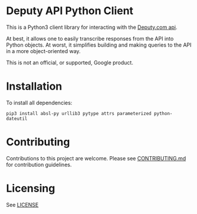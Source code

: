 # Deputy API Python Client

This is a Python3 client library for interacting with the
[Deputy.com api](https://www.deputy.com/api-doc/API/Getting_Started).

At best, it allows one to easily transcribe responses from the API into Python 
objects. At worst, it simplifies building and making queries to the API in a 
more object-oriented way.

This is not an official, or supported, Google product.

# Installation

To install all dependencies:
```
pip3 install absl-py urllib3 pytype attrs parameterized python-dateutil
```

# Contributing

Contributions to this project are welcome. Please see 
[CONTRIBUTING.md](CONTRIBUTING.md) for contribution guidelines.

# Licensing

See [LICENSE](LICENSE)
